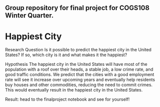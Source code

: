 Group repository for final project for COGS108 Winter Quarter.
---------------

# Happiest City

Research Question
Is it possible to predict the happiest city in the United States? If so, which city is it and what makes it the happiest?

Hypothesis
The happiest city in the United States will have most of the population with a roof over their heads, a stable job, a low crime rate, and good traffic conditions. We predict that the cities with a good employment rate will see it increase over upcoming years and eventually help residents buy houses and other commodities, reducing the need to commit crimes. This would eventually result in the happiest city in the United States.

Result: head to the finalproject notebook and see for yourself!  
